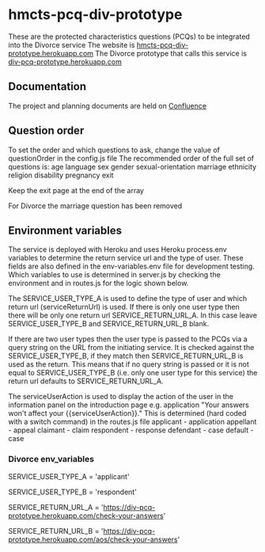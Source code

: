 # hmcts-pcq-div-prototype #
These are the protected characteristics questions (PCQs) to be integrated into the Divorce service 
The website is [hmcts-pcq-div-prototype.herokuapp.com](https://hmcts-pcq-div-prototype.herokuapp.com/)
The Divorce prototype that calls this service is [div-pcq-prototype.herokuapp.com](https://div-pcq-prototype.herokuapp.com/)

## Documentation ##
The project and planning documents are held on [Confluence](https://tools.hmcts.net/confluence/display/CD/Protected+Characteristics+Questions)

## Question order ##

To set the order and which questions to ask, change the value of questionOrder in the config.js file
The recommended order of the full set of questions is:
age
language
sex
gender
sexual-orientation
marriage
ethnicity
religion
disability
pregnancy
exit

Keep the exit page at the end of the array

For Divorce the marriage question has been removed

## Environment variables ##

The service is deployed with Heroku and uses Heroku process.env variables to determine the return service url and the type of user. These fields are also defined in the env-variables.env file for development testing. Which variables to use is determined in server.js by checking the environment and in routes.js for the logic shown below.

The SERVICE_USER_TYPE_A is used to define the type of user and which return url (serviceReturnUrl) is used. If there is only one user type then there will be only one return url SERVICE_RETURN_URL_A. In this case leave SERVICE_USER_TYPE_B and SERVICE_RETURN_URL_B blank.

If there are two user types then the user type is passed to the PCQs via a query string on the URL from the initiating service. It is checked against the SERVICE_USER_TYPE_B, if they match then SERVICE_RETURN_URL_B is used as the return. This means that if no query string is passed or it is not equal to SERVICE_USER_TYPE_B (i.e. only one user type for this service) the return url defaults to SERVICE_RETURN_URL_A.

The serviceUserAction is used to display the action of the user in the information panel on the introduction page e.g. application
"Your answers won't affect your {{serviceUserAction}}."  This is determined (hard coded with a switch command) in the routes.js file
applicant - application
appellant - appeal
claimant - claim
respondent - response
defendant - case
default - case

### Divorce env_variables ###

SERVICE_USER_TYPE_A = 'applicant'

SERVICE_USER_TYPE_B = 'respondent'

SERVICE_RETURN_URL_A = 'https://div-pcq-prototype.herokuapp.com/check-your-answers'

SERVICE_RETURN_URL_B = 'https://div-pcq-prototype.herokuapp.com/aos/check-your-answers'

